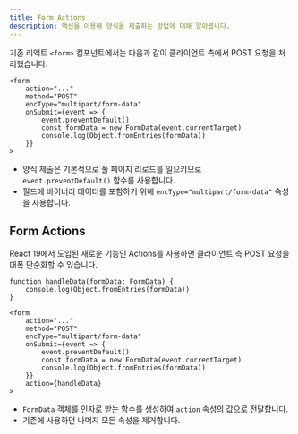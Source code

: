 ```yaml
---
title: Form Actions
description: 액션을 이용해 양식을 제출하는 방법에 대해 알아봅니다.
---
```


기존 리액트 `<form>` 컴포넌트에서는 다음과 같이 클라이언트 측에서 POST 요청을 처리했습니다.

```tsx
<form
	action="..."
	method="POST"
	encType="multipart/form-data"
	onSubmit={event => {
		event.preventDefault()
		const formData = new FormData(event.currentTarget)
		console.log(Object.fromEntries(formData))
	}}
>
```

- 양식 제출은 기본적으로 풀 페이지 리로드를 일으키므로 `event.preventDefault()` 함수를 사용합니다.
- 필드에 바이너리 데이터를 포함하기 위해 `encType="multipart/form-data"` 속성을 사용합니다.

## Form Actions

React 19에서 도입된 새로운 기능인 Actions를 사용하면 클라이언트 측 POST 요청을 대폭 단순화할 수 있습니다.

```tsx del={6-13} ins={1-3, 14}
function handleData(formData: FormData) {
	console.log(Object.fromEntries(formData))
}

<form
	action="..."
	method="POST"
	encType="multipart/form-data"
	onSubmit={event => {
		event.preventDefault()
		const formData = new FormData(event.currentTarget)
		console.log(Object.fromEntries(formData))
	}}
	action={handleData}
>
```

- `FormData` 객체를 인자로 받는 함수를 생성하여 `action` 속성의 값으로 전달합니다.
- 기존에 사용하던 나머지 모든 속성을 제거합니다.
